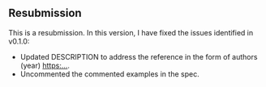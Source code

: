 ## Resubmission

This is a resubmission. In this version, I have fixed the issues identified in v0.1.0:

* Updated DESCRIPTION to address the reference in the form of authors (year) <https:...>.
* Uncommented the commented examples in the spec.